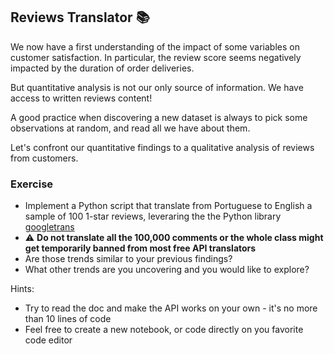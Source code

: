 ## Reviews Translator 📚

We now have a first understanding of the impact of some variables on customer satisfaction. In particular, the review score seems negatively impacted by the duration of order deliveries.

But quantitative analysis is not our only source of information. We have access to written reviews content!

A good practice when discovering a new dataset is always to pick some observations at random, and read all we have about them.

Let's confront our quantitative findings to a qualitative analysis of reviews from customers.

### Exercise

- Implement a Python script that translate from Portuguese to English a sample of 100 1-star reviews, leveraring the the Python library [googletrans](https://pypi.org/project/googletrans/)
- ⚠️ **Do not translate all the 100,000 comments or the whole class might get temporarily banned from most free API translators**
- Are those trends similar to your previous findings?
- What other trends are you uncovering and you would like to explore?

Hints:
- Try to read the doc and make the API works on your own - it's no more than 10 lines of code
- Feel free to create a new notebook, or code directly on you favorite code editor

